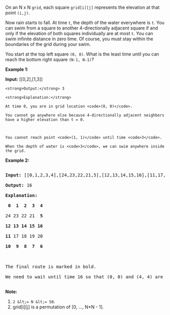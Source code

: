 On an N x N `` grid ``, each square `` grid[i][j] `` represents the elevation at that point `` (i,j) ``.

Now rain starts to fall. At time `` t ``, the depth of the water everywhere is `` t ``. You can swim from a square to another 4-directionally adjacent square if and only if the elevation of both squares individually are&nbsp;at most&nbsp;`` t ``. You can swim infinite distance in zero time. Of course, you must stay within the boundaries of the grid during your swim.

You start at the top left square `` (0, 0) ``. What is the least time until you can reach the bottom right square `` (N-1, N-1) ``?

__Example 1:__

<strong>Input:</strong> [[0,2],[1,3]]
    <strong>Output:</strong> 3
    <strong>Explanation:</strong>
    At time 0, you are in grid location <code>(0, 0)</code>.
    You cannot go anywhere else because 4-directionally adjacent neighbors have a higher elevation than t = 0.
    
    You cannot reach point <code>(1, 1)</code> until time <code>3</code>.
    When the depth of water is <code>3</code>, we can swim anywhere inside the grid.

__Example 2:__

<pre>
<strong>Input:</strong> [[0,1,2,3,4],[24,23,22,21,5],[12,13,14,15,16],[11,17,18,19,20],[10,9,8,7,6]]
<strong>Output:</strong> 16
<strong>Explanation:</strong>
<strong> 0  1  2  3  4</strong>
24 23 22 21  <strong>5</strong>
<strong>12 13 14 15 16</strong>
<strong>11</strong> 17 18 19 20
<strong>10  9  8  7  6</strong>

The final route is marked in bold.
We need to wait until time 16 so that (0, 0) and (4, 4) are connected.
</pre>

__Note:__

1.   `` 2 &lt;= N &lt;= 50 ``.
2.   grid\[i\]\[j\] is a permutation of \[0, ..., N\*N - 1\].